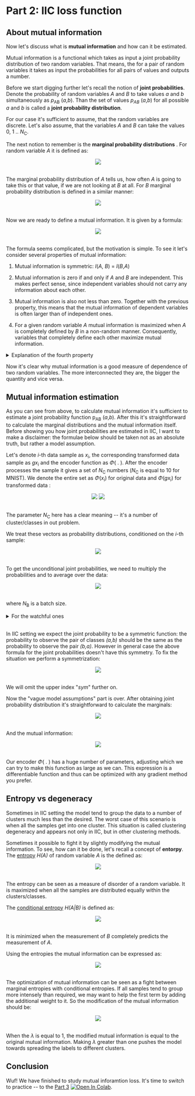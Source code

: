 # Part 2: IIC loss function

## About mutual information

Now let's discuss what is __mutual information__ and how can it be estimated.

Mutual information is a functional which takes as input a joint probability distribution of two random variables. That means, the for a pair of random variables it takes as input the probabilities for all pairs of values and outputs a number.

Before we start digging further let's recall the notion of __joint probabilities__. Denote the probability of random variables _A_ and _B_  to take values _a_ and _b_ simultaneously as _p_<sub>AB</sub> (_a_,_b_). Than the set of values _p<sub>AB</sub>_ (_a_,_b_) for all possible _a_ and _b_  is called a __joint probability  distribution__.

For our case it's sufficient to assume, that the random variables are discrete. Let's also assume, that the variables _A_ and _B_ can take the values 0, 1 .. _N_<sub>C</sub>.


The next notion to remember is the __marginal probability distributions__ . For random variable _A_ it is defined as:

<center>
<img src="https://render.githubusercontent.com/render/math?math=p_{A}(a) = \displaystyle \sum_{b=0}^{N_C} p_{AB}(a,b)">
</center>
<b style="word-space:2em">&nbsp;&nbsp;</b>

The marginal probability distribution of _A_ tells us, how often _A_ is going to take this or that value, if we are not looking at _B_ at all.
For _B_ marginal probability distribution is defined in a similar manner:

<center>
<img src="https://render.githubusercontent.com/render/math?math=\displaystyle p_{B}(b) = \sum_{a=0}^{N_C} p_{AB}(a,b)">
</center>
<b style="word-space:2em">&nbsp;&nbsp;</b>

Now we are ready to define a mutual information. It is given by a formula:
<center>
<img src="https://render.githubusercontent.com/render/math?math=\displaystyle I(A,B) = \sum_{a=0}^{N_C} \sum_{b = 0}^{N_C} p_{AB}(a, b) \log \frac{p_{AB}(a, b)}{ p_A(a) p_B(a)}">
</center>
<b style="word-space:2em">&nbsp;&nbsp;</b>


The formula seems complicated, but the motivation is simple. To see it let's consider several properties of mutual information:

1) Mutual information is symmetric:  _I_(_A_, _B_) = _I_(_B_,_A_)

1) Mutual information is zero if and only if _A_ and _B_ are independent.  This makes perfect sense, since independent variables should not carry any information about each other.

2) Mutual information is also not less than zero. Together with the previous property, this means that the mutual information of dependent variables is often larger than of independent ones.

4) For a given random variable _A_ mutual information is maximized when _A_ is completely defined by  _B_ in a non-random manner.  Consequently, variables that completely define each other maximize mutual information.


<details><summary>Explanation of the fourth property </summary>
<p>

The mutual information can be expressed with the help of [entropy](https://en.wikipedia.org/wiki/Entropy_(information_theory)) and [conditional entropy](https://en.wikipedia.org/wiki/Conditional_entropy) as:
<center>
<img src="https://render.githubusercontent.com/render/math?math=\displaystyle I(A,B)  = H(A) - H(A|B)">
</center>
<b style="word-space:2em">&nbsp;&nbsp;</b>    

If _A_ is a  random variable with a given distribution, _H_(_A_) is constant. Conditional entropy _H_(_A_|_B_) is always non-negative. Moreover, if _A_ is defined by _B_ (which means that after measuring _B_ we know exactly which value takes _A_), than _H_(_A_|_B_) = 0, thus in this case _I_(_A_,_B_) takes its maximum value equal to _H_(_B_).
</p>
</details>

Now it's clear why mutual information is a good measure of dependence of two random variables. The more interconnected they are, the bigger the quantity and vice versa.

## Mutual information estimation

As you can see from above, to calculate mutual information it's sufficient to estimate a joint probability function p<sub>AB</sub> (_a_,_b_). After this it's straightforward to calculate the marginal distributions and the mutual information itself. Before showing you how joint probabilities are estimated in IIC, I want to make a disclaimer: the formulae below should  be taken not as an absolute truth, but rather a model assumption.  

Let's denote _i_-th data sample as _x_<sub>_i_</sub>, the corresponding transformed data sample as _gx_<sub>_i_</sub> and the encoder function as _&Phi;_( . ). After the encoder processes the sample it gives a set of _N_<sub>C</sub> numbers (_N_<sub>C</sub> is equal to 10 for MNIST). We denote the entire set as _&Phi;_(_x_<sub>_i_</sub>)  for original data and  _&Phi;_(_gx_<sub>_i_</sub>) for  transformed data :

<center>
<img src="https://render.githubusercontent.com/render/math?math=\displaystyle \Phi(x_i) = \begin{pmatrix} \Phi_0(x_i) \\ \Phi_1(x_i) \\ \vdots \\ \Phi_{N_C}(x_i) \end{pmatrix} \qquad ">
<img src="https://render.githubusercontent.com/render/math?math=\displaystyle \Phi(gx_i) = \begin{pmatrix} \Phi_0(gx_i) \\ \Phi_1(gx_i) \\ \vdots \\ \Phi_{N_C}(gx_i) \end{pmatrix}">
</center>
<b style="word-space:2em">&nbsp;&nbsp;</b>   


The parameter _N_<sub>C</sub>  here has a clear meaning -- it's a number of cluster/classes in out problem.

We treat these vectors as probability distributions, conditioned on the _i_-th sample:
<center>
<img src="https://render.githubusercontent.com/render/math?math=\displaystyle P_{orig}(a|i) = \Phi_a(x_i) \qquad P_{trans}(a|i) = \Phi_a(gx_i)">
</center>
<b style="word-space:2em">&nbsp;&nbsp;</b>    


To get the unconditional joint probabilities, we need to multiply the probabilities and to average over the data:

<center>
<img src="https://render.githubusercontent.com/render/math?math= P_{orig, trans}(a,b) = \frac{\displaystyle \sum_{i \in batch}  \Phi_a(x_i) \Phi_b(gx_i))}{N_B}">
</center>
<b style="word-space:2em">&nbsp;&nbsp;</b>  


where _N_<sub>B</sub> is a batch size.

<details><summary>For the watchful ones</summary>

 The multiplication step is not clear as it implies that the conditional probabilities _&Phi;_(_x_<sub>_i_</sub>)  and  _&Phi;_(_gx_<sub>_i_</sub>)  correspond to the independent random variables, which is not intuitive. To defend it one may say, that even if the conditioned random variables are independent, they can lead to correct distributions when only the "desired" class has high probability.  Perhaps we should treat that step as an educated guess and not to insist on a complete mathematical rigor here. If you know, how to justify it or how to treat it in a better way, contact me please.
</details>
<b style="word-space:2em">&nbsp;&nbsp;</b>    

In IIC setting we expect the joint probability to be a symmetric function: the probability to observe the pair of classes _(a,b)_ should be the same as the probability to observe the pair _(b,a)_. However in general case the above formula for the joint probabilities doesn't have this symmetry.  To fix the situation we perform a symmetrization:

<center>
<img src="https://render.githubusercontent.com/render/math?math=\displaystyle P^{sym}_{orig, trans}(a,b) = \frac{1}{2}\left(P_{orig, trans}(a,b) %2B P_{orig, trans}(b,a) \right)">
</center>
<b style="word-space:2em">&nbsp;&nbsp;</b>  


We will omit the upper index "_sym_" further on.


Now the "vague model assumptions" part is over. After obtaining joint probability distribution it's straightforward to calculate the marginals:

<center>
<img src="https://render.githubusercontent.com/render/math?math=\displaystyle P_{orig}(a) = \sum_{b=0}^{N_C}P_{orig,trans}(a,b) \qquad P_{trans}(b) = \sum_{a=0}^{N_C}P_{orig,trans}(a,b)">
</center>
<b style="word-space:2em">&nbsp;&nbsp;</b>  


And the mutual information:

<center>
<img src="https://render.githubusercontent.com/render/math?math=\displaystyle I (orig, trans) = \sum_{a=0}^{N_C} \sum_{b = 0}^{N_C} P_{orig, trans}(a,b) \log \frac{P_{orig, trans}(a,b)} {P_{orig} (a) P_{trans} (b)}">
</center>
<b style="word-space:2em">&nbsp;&nbsp;</b>  


Our encoder _&Phi;_( . )  has a huge number of parameters, adjusting which we can try to make this function as large as we can. This expression is a differentiable function and thus can be optimized with any gradient method you prefer.

## Entropy vs degeneracy

Sometimes in IIC setting the model tend to group the data to a number of clusters much less than the desired. The worst case of this scenario is when all the samples get into one cluster. This situation is called clustering degeneracy and appears not only in IIC, but in other clustering methods.

Sometimes it possible to fight it by slightly modifying the mutual information. To see, how can it be done, let's recall a concept of __entorpy__. The [entropy](https://en.wikipedia.org/wiki/Entropy_(information_theory)) _H(A)_ of random variable _A_ is the defined as:

<center>
<img src="https://render.githubusercontent.com/render/math?math=\displaystyle H(A) = -\sum_{a=0}^{N_C} p_A(a) \log(p_A(a))">
</center>
<b style="word-space:2em">&nbsp;&nbsp;</b>  


The entropy  can be seen as a measure of disorder of a random variable. It is maximized when all the samples are distributed equally within the clusters/classes.

The [conditional entropy](https://en.wikipedia.org/wiki/Conditional_entropy) _H(A|B)_ is defined as:
<center>
<img src="https://render.githubusercontent.com/render/math?math=\displaystyle H(A|B) = -\sum_{a=0}^{N_C} \sum_{b=0}^{N_C} p_{AB}(a,b) \log\frac{p_{AB}(a,b)}{p_B(b)}">
</center>
<b style="word-space:2em">&nbsp;&nbsp;</b>  

It is minimized when the measurement of _B_ completely predicts the measurement of _A_.

Using the entropies the mutual information can be expressed as:
<center>
<img src="https://render.githubusercontent.com/render/math?math=\displaystyle I(A,B) = \frac{1}{2}\big( H(A) %2B H(B) \big) - \frac{1}{2}\big(H(A|B) %2B H(B|A)\big)">
</center>
<b style="word-space:2em">&nbsp;&nbsp;</b>  

The optimization of mutual information can be seen as a fight between marginal entropies with conditional entropies. If all samples tend to group more intensely than required, we may want to  help the first term by adding the additional weight to it. So the modification of the mutual information should be:

<center>
<img src="https://render.githubusercontent.com/render/math?math=\displaystyle I_\lambda(A,B) = I(A,B) %2B(\lambda - 1 )\big(H(A) %2B H(B)\big)">
</center>
<b style="word-space:2em">&nbsp;&nbsp;</b>  


When the _&lambda;_ is equal to 1, the modified mutual information is equal to the original mutual information. Making _&lambda;_ greater than one pushes the model towards spreading the labels to different clusters.

## Conclusion

Wuf! We have finished to study mutual inforamtion loss. It's time to switch to practice -- to the [Part 3](https://github.com/vandedok/IIC_tutorial/blob/master/tutorial/part_3.ipynb)  [![Open In Colab](https://colab.research.google.com/assets/colab-badge.svg)](https://colab.research.google.com/github/vandedok/IIC_tutorial/blob/master/tutorial/part_3.ipynb).


```python

```
